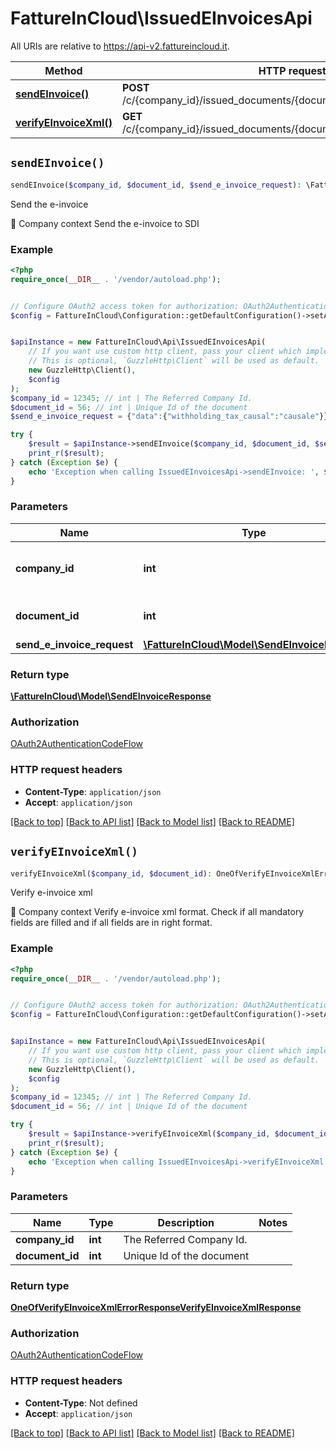 # FattureInCloud\IssuedEInvoicesApi

All URIs are relative to https://api-v2.fattureincloud.it.

Method | HTTP request | Description
------------- | ------------- | -------------
[**sendEInvoice()**](IssuedEInvoicesApi.md#sendEInvoice) | **POST** /c/{company_id}/issued_documents/{document_id}/e_invoice/send | Send the e-invoice
[**verifyEInvoiceXml()**](IssuedEInvoicesApi.md#verifyEInvoiceXml) | **GET** /c/{company_id}/issued_documents/{document_id}/e_invoice/xml_verify | Verify e-invoice xml


## `sendEInvoice()`

```php
sendEInvoice($company_id, $document_id, $send_e_invoice_request): \FattureInCloud\Model\SendEInvoiceResponse
```

Send the e-invoice

👥 Company context  Send the e-invoice to SDI

### Example

```php
<?php
require_once(__DIR__ . '/vendor/autoload.php');


// Configure OAuth2 access token for authorization: OAuth2AuthenticationCodeFlow
$config = FattureInCloud\Configuration::getDefaultConfiguration()->setAccessToken('YOUR_ACCESS_TOKEN');


$apiInstance = new FattureInCloud\Api\IssuedEInvoicesApi(
    // If you want use custom http client, pass your client which implements `GuzzleHttp\ClientInterface`.
    // This is optional, `GuzzleHttp\Client` will be used as default.
    new GuzzleHttp\Client(),
    $config
);
$company_id = 12345; // int | The Referred Company Id.
$document_id = 56; // int | Unique Id of the document
$send_e_invoice_request = {"data":{"withholding_tax_causal":"causale"}}; // \FattureInCloud\Model\SendEInvoiceRequest

try {
    $result = $apiInstance->sendEInvoice($company_id, $document_id, $send_e_invoice_request);
    print_r($result);
} catch (Exception $e) {
    echo 'Exception when calling IssuedEInvoicesApi->sendEInvoice: ', $e->getMessage(), PHP_EOL;
}
```

### Parameters

Name | Type | Description  | Notes
------------- | ------------- | ------------- | -------------
 **company_id** | **int**| The Referred Company Id. |
 **document_id** | **int**| Unique Id of the document |
 **send_e_invoice_request** | [**\FattureInCloud\Model\SendEInvoiceRequest**](../Model/SendEInvoiceRequest.md)|  | [optional]

### Return type

[**\FattureInCloud\Model\SendEInvoiceResponse**](../Model/SendEInvoiceResponse.md)

### Authorization

[OAuth2AuthenticationCodeFlow](../../README.md#OAuth2AuthenticationCodeFlow)

### HTTP request headers

- **Content-Type**: `application/json`
- **Accept**: `application/json`

[[Back to top]](#) [[Back to API list]](../../README.md#endpoints)
[[Back to Model list]](../../README.md#models)
[[Back to README]](../../README.md)

## `verifyEInvoiceXml()`

```php
verifyEInvoiceXml($company_id, $document_id): OneOfVerifyEInvoiceXmlErrorResponseVerifyEInvoiceXmlResponse
```

Verify e-invoice xml

👥 Company context  Verify e-invoice xml format. Check if all mandatory fields are filled and if all fields are in right format.

### Example

```php
<?php
require_once(__DIR__ . '/vendor/autoload.php');


// Configure OAuth2 access token for authorization: OAuth2AuthenticationCodeFlow
$config = FattureInCloud\Configuration::getDefaultConfiguration()->setAccessToken('YOUR_ACCESS_TOKEN');


$apiInstance = new FattureInCloud\Api\IssuedEInvoicesApi(
    // If you want use custom http client, pass your client which implements `GuzzleHttp\ClientInterface`.
    // This is optional, `GuzzleHttp\Client` will be used as default.
    new GuzzleHttp\Client(),
    $config
);
$company_id = 12345; // int | The Referred Company Id.
$document_id = 56; // int | Unique Id of the document

try {
    $result = $apiInstance->verifyEInvoiceXml($company_id, $document_id);
    print_r($result);
} catch (Exception $e) {
    echo 'Exception when calling IssuedEInvoicesApi->verifyEInvoiceXml: ', $e->getMessage(), PHP_EOL;
}
```

### Parameters

Name | Type | Description  | Notes
------------- | ------------- | ------------- | -------------
 **company_id** | **int**| The Referred Company Id. |
 **document_id** | **int**| Unique Id of the document |

### Return type

[**OneOfVerifyEInvoiceXmlErrorResponseVerifyEInvoiceXmlResponse**](../Model/OneOfVerifyEInvoiceXmlErrorResponseVerifyEInvoiceXmlResponse.md)

### Authorization

[OAuth2AuthenticationCodeFlow](../../README.md#OAuth2AuthenticationCodeFlow)

### HTTP request headers

- **Content-Type**: Not defined
- **Accept**: `application/json`

[[Back to top]](#) [[Back to API list]](../../README.md#endpoints)
[[Back to Model list]](../../README.md#models)
[[Back to README]](../../README.md)
